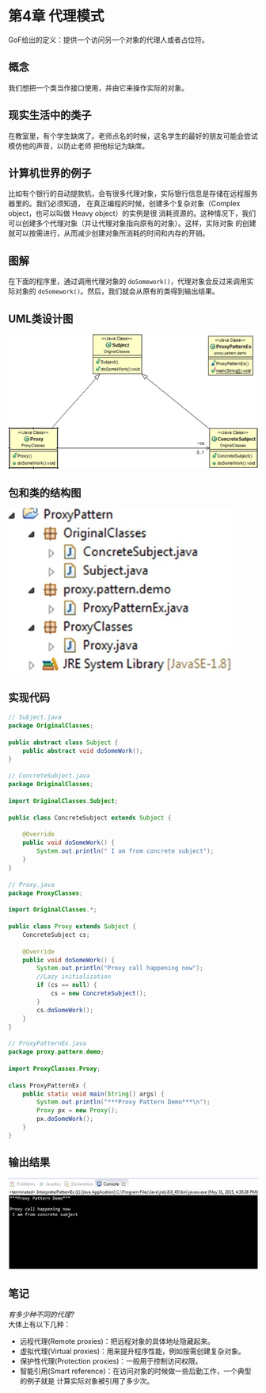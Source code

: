 # 第4章 代理模式

GoF给出的定义：提供一个访问另一个对象的代理人或者占位符。

## 概念

我们想把一个类当作接口使用，并由它来操作实际的对象。

## 现实生活中的类子

在教室里，有个学生缺席了。老师点名的时候，这名学生的最好的朋友可能会尝试模仿他的声音，以防止老师
把他标记为缺席。

## 计算机世界的例子

比如有个银行的自动提款机，会有很多代理对象，实际银行信息是存储在远程服务器里的。我们必须知道，
在真正编程的时候，创建多个复杂对象（Complex object，也可以叫做 Heavy object）的实例是很
消耗资源的。这种情况下，我们可以创建多个代理对象（并让代理对象指向原有的对象）。这样，实际对象
的创建就可以按需进行，从而减少创建对象所消耗的时间和内存的开销。

## 图解
在下面的程序里，通过调用代理对象的 `doSomework()`，代理对象会反过来调用实际对象的
`doSomework()`。然后，我们就会从原有的类得到输出结果。

## UML类设计图

![UML Class Diagram for Proxy Patterns.](/images/chapter_04/1_ProxyPatterns_UMLClassDiagram.jpg)

## 包和类的结构图

![Package Explorer view for Proxy Patterns.](/images/chapter_04/1_ProxyPatterns_PackageExplorerView.jpg)

## 实现代码

```java
// Subject.java
package OriginalClasses;

public abstract class Subject {
    public abstract void doSomeWork();
}

// ConcreteSubject.java
package OriginalClasses;

import OriginalClasses.Subject;

public class ConcreteSubject extends Subject {

    @Override
    public void doSomeWork() {
        System.out.println(" I am from concrete subject");
    }
}

// Proxy.java
package ProxyClasses;

import OriginalClasses.*;

public class Proxy extends Subject {
    ConcreteSubject cs;

    @Override
    public void doSomeWork() {
        System.out.println("Proxy call happening now");
        //Lazy initialization
        if (cs == null) {
            cs = new ConcreteSubject();
        }
        cs.doSomeWork();
    }
}

// ProxyPatternEx.java
package proxy.pattern.demo;

import ProxyClasses.Proxy;

class ProxyPatternEx {
    public static void main(String[] args) {
        System.out.println("***Proxy Pattern Demo***\n");
        Proxy px = new Proxy();
        px.doSomeWork();
    }
}
```

## 输出结果

![Output for Proxy Patterns.](/images/chapter_04/1_ProxyPatterns_Output.jpg)

## 笔记

_有多少种不同的代理?_  
大体上有以下几种：
* 远程代理(Remote proxies)：把远程对象的具体地址隐藏起来。
* 虚拟代理(Virtual proxies)：用来提升程序性能，例如按需创建复杂对象。
* 保护性代理(Protection proxies)：一般用于控制访问权限。
* 智能引用(Smart reference)：在访问对象的时候做一些后勤工作，一个典型的例子就是
计算实际对象被引用了多少次。
